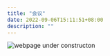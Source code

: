 ```yaml
---
title: "会议"
date: 2022-09-06T15:11:51+08:00 
description: ""
---
```


 ![webpage under constructon](/images/Webpage-under-construction.jpeg)